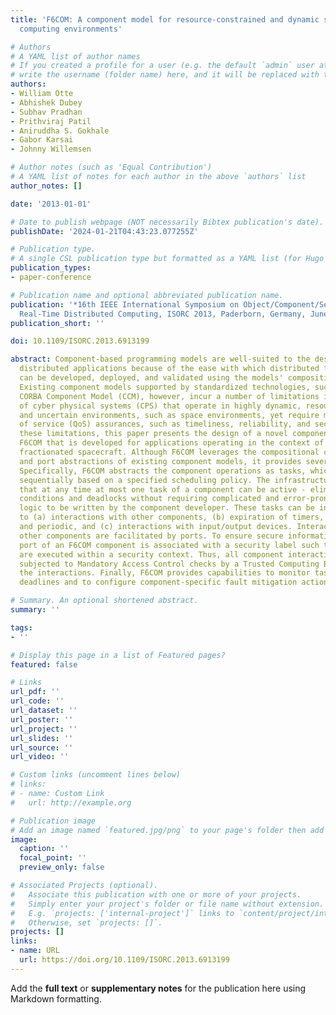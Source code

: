 ```yaml
---
title: 'F6COM: A component model for resource-constrained and dynamic space-based
  computing environments'

# Authors
# A YAML list of author names
# If you created a profile for a user (e.g. the default `admin` user at `content/authors/admin/`), 
# write the username (folder name) here, and it will be replaced with their full name and linked to their profile.
authors:
- William Otte
- Abhishek Dubey
- Subhav Pradhan
- Prithviraj Patil
- Aniruddha S. Gokhale
- Gabor Karsai
- Johnny Willemsen

# Author notes (such as 'Equal Contribution')
# A YAML list of notes for each author in the above `authors` list
author_notes: []

date: '2013-01-01'

# Date to publish webpage (NOT necessarily Bibtex publication's date).
publishDate: '2024-01-21T04:43:23.077255Z'

# Publication type.
# A single CSL publication type but formatted as a YAML list (for Hugo requirements).
publication_types:
- paper-conference

# Publication name and optional abbreviated publication name.
publication: '*16th IEEE International Symposium on Object/Component/Service-Oriented
  Real-Time Distributed Computing, ISORC 2013, Paderborn, Germany, June 19-21, 2013*'
publication_short: ''

doi: 10.1109/ISORC.2013.6913199

abstract: Component-based programming models are well-suited to the design of large-scale,
  distributed applications because of the ease with which distributed functionality
  can be developed, deployed, and validated using the models' compositional properties.
  Existing component models supported by standardized technologies, such as the OMG's
  CORBA Component Model (CCM), however, incur a number of limitations in the context
  of cyber physical systems (CPS) that operate in highly dynamic, resource-constrained,
  and uncertain environments, such as space environments, yet require multiple quality
  of service (QoS) assurances, such as timeliness, reliability, and security. To overcome
  these limitations, this paper presents the design of a novel component model called
  F6COM that is developed for applications operating in the context of a cluster of
  fractionated spacecraft. Although F6COM leverages the compositional capabilities
  and port abstractions of existing component models, it provides several new features.
  Specifically, F6COM abstracts the component operations as tasks, which are scheduled
  sequentially based on a specified scheduling policy. The infrastructure ensures
  that at any time at most one task of a component can be active - eliminating race
  conditions and deadlocks without requiring complicated and error-prone synchronization
  logic to be written by the component developer. These tasks can be initiated due
  to (a) interactions with other components, (b) expiration of timers, both sporadic
  and periodic, and (c) interactions with input/output devices. Interactions with
  other components are facilitated by ports. To ensure secure information flows, every
  port of an F6COM component is associated with a security label such that all interactions
  are executed within a security context. Thus, all component interactions can be
  subjected to Mandatory Access Control checks by a Trusted Computing Base that facilitates
  the interactions. Finally, F6COM provides capabilities to monitor task execution
  deadlines and to configure component-specific fault mitigation actions.

# Summary. An optional shortened abstract.
summary: ''

tags:
- ''

# Display this page in a list of Featured pages?
featured: false

# Links
url_pdf: ''
url_code: ''
url_dataset: ''
url_poster: ''
url_project: ''
url_slides: ''
url_source: ''
url_video: ''

# Custom links (uncomment lines below)
# links:
# - name: Custom Link
#   url: http://example.org

# Publication image
# Add an image named `featured.jpg/png` to your page's folder then add a caption below.
image:
  caption: ''
  focal_point: ''
  preview_only: false

# Associated Projects (optional).
#   Associate this publication with one or more of your projects.
#   Simply enter your project's folder or file name without extension.
#   E.g. `projects: ['internal-project']` links to `content/project/internal-project/index.md`.
#   Otherwise, set `projects: []`.
projects: []
links:
- name: URL
  url: https://doi.org/10.1109/ISORC.2013.6913199
---
```


Add the **full text** or **supplementary notes** for the publication here using Markdown formatting.
